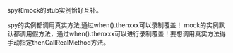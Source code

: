 spy和mock的stub实例恰好互补。

spy的实例都调用真实方法,通过when().thenxxx可以录制覆盖！
mock的实例默认都调用假方法，通过when().thenxxx可以进行录制覆盖！要想调用真实方法得手动指定thenCallRealMethod方法。